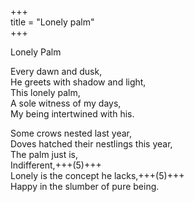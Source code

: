 +++  
title = "Lonely palm"  
+++  

Lonely Palm  

Every dawn and dusk,  
He greets with shadow and light,  
This lonely palm,  
A sole witness of my days,  
My being intertwined with his.  

Some crows nested last year,  
Doves hatched their nestlings this year,  
The palm just is,  
Indifferent,+++(5)+++  
Lonely is the concept he lacks,+++(5)+++  
Happy in the slumber of pure being.  